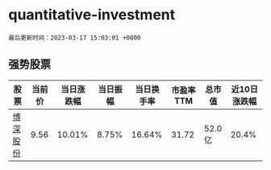 # quantitative-investment

`最后更新时间：2023-03-17 15:03:01 +0800`

## 强势股票

|股票|当前价|当日涨跌幅|当日振幅|当日换手率|市盈率TTM|总市值|近10日涨跌幅|
|----|----|----|----|----|----|----|----|
|[博深股份](https://xueqiu.com/S/SZ002282)|9.56|10.01%|8.75%|16.64%|31.72|52.0亿|20.4%|
